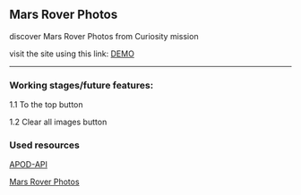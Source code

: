 ## Mars Rover Photos 
<span>discover Mars Rover Photos from Curiosity mission</span>

visit the site using this link: [DEMO](https://kostyrko.github.io/Mars-Rover-Photos)

---

### Working stages/future features:

1.1 To the top button

1.2 Clear all images button


### Used resources

[APOD-API](https://github.com/nasa/apod-api)

[Mars Rover Photos](https://api.nasa.gov/)
